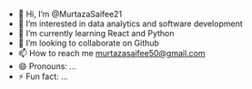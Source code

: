 - 👋 Hi, I’m @MurtazaSaifee21
- 👀 I’m interested in data analytics and software development
- 🌱 I’m currently learning React and Python
- 💞️ I’m looking to collaborate on Github
- 📫 How to reach me murtazasaifee50@gmail.com
- 😄 Pronouns: ...
- ⚡ Fun fact: ...


